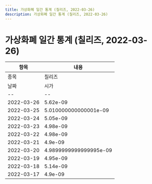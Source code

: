 ```yaml
---
title: 가상화폐 일간 통계 (칠리즈, 2022-03-26)
description: 가상화폐 일간 통계 (칠리즈, 2022-03-26)
---
```


가상화폐 일간 통계 (칠리즈, 2022-03-26)
===

|항목|내용|
|--|--|
|종목|칠리즈||마켓|BTC-CHZ||종류|일 단위 캔들||기간|2022-03-17T09:00:00 - 2022-03-26T09:00:00|
|날짜|시가|저가|고가|종가|비고|
|--|--|--|--|--|--|
|2022-03-26|5.62e-09|5.35e-09|5.62e-09|5.35e-09|    |
|2022-03-25|5.010000000000001e-09|4.96e-09|5.7799999999999995e-09|5.62e-09|    |
|2022-03-24|5.05e-09|5.03e-09|5.339999999999999e-09|5.08e-09|    |
|2022-03-23|4.98e-09|4.91e-09|5.07e-09|4.98e-09|    |
|2022-03-22|4.98e-09|4.8500000000000004e-09|4.98e-09|4.98e-09|    |
|2022-03-21|4.9e-09|4.8199999999999995e-09|4.9899999999999995e-09|4.98e-09|    |
|2022-03-20|4.9899999999999995e-09|4.8500000000000004e-09|5.04e-09|4.8899999999999995e-09|    |
|2022-03-19|4.95e-09|4.95e-09|5.11e-09|5.03e-09|    |
|2022-03-18|5.14e-09|4.94e-09|5.14e-09|4.95e-09|    |
|2022-03-17|4.9e-09|4.8500000000000004e-09|5.180000000000001e-09|5.169999999999999e-09|    |
